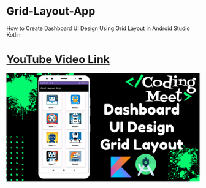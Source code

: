 # Grid-Layout-App
How to Create Dashboard UI Design Using Grid Layout in Android Studio Kotlin

# [YouTube Video Link](https://youtu.be/EE4H9zkwr6g)

![Grid Layout App](screenshot/img1.png)
